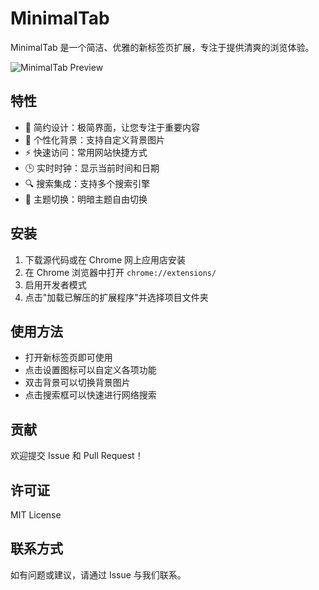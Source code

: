 # MinimalTab

MinimalTab 是一个简洁、优雅的新标签页扩展，专注于提供清爽的浏览体验。

![MinimalTab Preview](screenshots/preview.png)

## 特性

- 🎯 简约设计：极简界面，让您专注于重要内容
- 🎨 个性化背景：支持自定义背景图片
- ⚡️ 快速访问：常用网站快捷方式
- 🕒 实时时钟：显示当前时间和日期
- 🔍 搜索集成：支持多个搜索引擎
- 🌈 主题切换：明暗主题自由切换

## 安装

1. 下载源代码或在 Chrome 网上应用店安装
2. 在 Chrome 浏览器中打开 `chrome://extensions/`
3. 启用开发者模式
4. 点击"加载已解压的扩展程序"并选择项目文件夹

## 使用方法

- 打开新标签页即可使用
- 点击设置图标可以自定义各项功能
- 双击背景可以切换背景图片
- 点击搜索框可以快速进行网络搜索

## 贡献
欢迎提交 Issue 和 Pull Request！

## 许可证
MIT License

## 联系方式
如有问题或建议，请通过 Issue 与我们联系。
